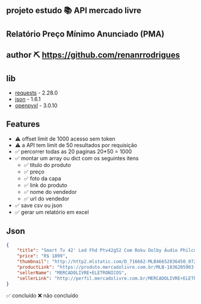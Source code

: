 ## projeto estudo 📚 API mercado livre 
##
## Relatório Preço Mínimo Anunciado (PMA)
## author ⛏  https://github.com/renanrrodrigues

## lib
- [requests](https://pypi.org/project/requests/) - 2.28.0
- [json](https://pypi.org/project/jsonlib/) - 1.6.1
- [openpyxl](https://pypi.org/project/openpyxl/) - 3.0.10


## Features
- ⚠️ offset limit de 1000 acesso sem token
- ⚠️ a API tem limit de 50 resultados por requisição
- ✅ percorrer todas as 20 paginas 20*50 = 1000
- ✅ montar um array ou dict com os seguintes itens
    - ✅ titulo do produto
    - ✅ preço
    - ✅ foto da capa
    - ✅ link do produto
    - ✅ nome do vendedor
    - ✅ url do vendedor
- ✅ save csv ou json
- ✅ gerar um relatório em excel

## Json

```JSON
{
    "title": "Smart Tv 42' Led Fhd Ptv42g52 Com Roku Dolby Áudio Philco", 
    "price": "R$ 1899",
    "thumbnail": "http://http2.mlstatic.com/D_716662-MLB46652836450_072021-I.jpg",
    "productLink": "https://produto.mercadolivre.com.br/MLB-1836205903-smart-tv-42-led-fhd-ptv42g52-com-roku-dolby-audio-philco-_JM", 
    "sellerName": "MERCADOLIVRE+ELETRONICOS", 
    "sellerLink": "http://perfil.mercadolivre.com.br/MERCADOLIVRE+ELETRONICOS"
}
```


✅ concluído
❌ não concluído
